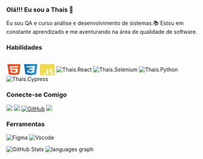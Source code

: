 ### Olá!!! Eu sou a Thaís 👋
Eu sou QA e curso análise e desenvolvimento de sistemas.📚
Estou em constante aprendizado e me aventurando na área de qualidade de software.

### Habilidades

<div style="display: inline_block"><br>
 <img align="center" alt="Thais-HTML" height="30" width="40" src="https://raw.githubusercontent.com/devicons/devicon/master/icons/html5/html5-original.svg">
 <img align="center" alt="Thais-CSS" height="30" width="40" src="https://raw.githubusercontent.com/devicons/devicon/master/icons/css3/css3-original.svg">
 <img align="center" alt="Thais-Js" height="30" width="40" src="https://raw.githubusercontent.com/devicons/devicon/master/icons/javascript/javascript-plain.svg">
 <img align="center" alt="Thais.React" heigth="30" width="40" src="https://cdn.jsdelivr.net/gh/devicons/devicon/icons/react/react-original.svg" height="30" alt="react logo"/>
 <img align="center" alt="Thais.Selenium" height="30" width="40" src="https://cdn.jsdelivr.net/gh/devicons/devicon/icons/selenium/selenium-original.svg" height="30" alt="selenium logo"/> 
 <img align="center" alt="Thais.Python" height="30" width="40" src="https://cdn.jsdelivr.net/gh/devicons/devicon/icons/python/python-original.svg" height="30" alt="python logo"/> 
 <img align="center" alt="Thais.Cypress" height="30" width="40" src="https://cdn.jsdelivr.net/gh/devicons/devicon/icons/cypress/cypress-original.svg" height="30" alt="cypress logo"/>

 ### Conecte-se Comigo

 <a href = "mailto:contatorthais.vieraa26@gmail.com"><img src="https://img.shields.io/badge/-Gmail-%23333?style=for-the-badge&logo=gmail&logoColor=red" target="_blank"></a>
  <a href="https://www.linkedin.com/in/thaíssilva26" target="_blank"><img src="https://img.shields.io/badge/-LinkedIn-%230077B5?style=for-the-badge&logo=linkedin&logoColor=white" target="_blank"></a> 
  [![GitHub](https://img.shields.io/badge/GitHub-100000?style=for-the-badge&logo=github&logoColor=white)](https://github.com/Thaiss26)
  <a href="https://instagram.com/thaiss15__" target="_blank"><img src="https://img.shields.io/badge/-Instagram-%23E4405F?style=for-the-badge&logo=instagram&logoColor=white" target="_blank"></a>

### Ferramentas

![Figma](https://img.shields.io/badge/Figma-696969?style=for-the-badge&logo=figma&logoColor=blank)
![Vscode](https://img.shields.io/badge/Vscode-007ACC?style=for-the-badge&logo=visual-studio-code&logoColor=white)

![GitHub Stats](https://github-readme-stats.vercel.app/api?username=Thaiss26&show_icons-false&theme=dracula&bgicons=false&icon_color=ffcbdb&title_colo=ffcbdb&text_color=FFF)
 <img src="https://github-readme-stats.vercel.app/api/top-langs?username=maurodesouza&locale=en&hide_title=false&layout=compact&card_width=320&langs_count=5&theme=dracula&hide_border=false" height="150" alt="languages graph"  />




